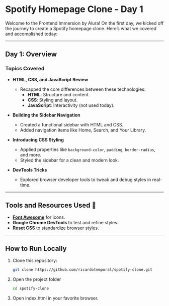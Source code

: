 # Spotify Homepage Clone - Day 1

Welcome to the Frontend Immersion by Alura! On the first day, we kicked off the journey to create a Spotify homepage clone. Here’s what we covered and accomplished today:

---

## Day 1: Overview

### Topics Covered

- **HTML, CSS, and JavaScript Review**

  - Recapped the core differences between these technologies:
    - **HTML**: Structure and content.
    - **CSS**: Styling and layout.
    - **JavaScript**: Interactivity (not used today).

- **Building the Sidebar Navigation**

  - Created a functional sidebar with HTML and CSS.
  - Added navigation items like Home, Search, and Your Library.

- **Introducing CSS Styling**

  - Applied properties like `background-color`, `padding`, `border-radius`, and more.
  - Styled the sidebar for a clean and modern look.

- **DevTools Tricks**
  - Explored browser developer tools to tweak and debug styles in real-time.

---

## Tools and Resources Used 🔧

- **[Font Awesome](https://fontawesome.com/)** for icons.
- **Google Chrome DevTools** to test and refine styles.
- **Reset CSS** to standardize browser styles.

---

## How to Run Locally

1. Clone this repository:

   ```bash
   git clone https://github.com/ricardotemporal/spotify-clone.git

   ```

2. Open the project folder
   ```bash
   cd spotify-clone

   ```
3. Open index.html in your favorite browser.

